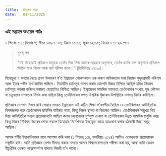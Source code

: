 ```yaml
---
title:  ভিতৰৰ শত্ৰু
date:   01/11/2025
---
```


### এই সপ্তাহৰ অধ্যয়ন পাঠঃ

১ পিতৰঃ ১:৪; যিহোঃ ৭; গীতঃ ১৩৯:১-১৬; ইজ্ৰাঃ ১০:১১; লূকঃ ১২:১৫; যিহোঃ ৮:১-২৯ পদ।

> <p>মুখস্থ পদ</p>
> “মই যিহোৱাই প্ৰতিজন মানুহক তেওঁৰ নিজ নিজ আচাৰ-ব্যৱহাৰ অনুসাৰে, তেওঁৰ কাৰ্যৰ ফল অনুসাৰে প্ৰতিফল দিবলৈ মনৰ বিচাৰ আৰু কৰ্ম পৰীক্ষা কৰো।” (যিৰিমিয়াঃ ১৭:১০)।

যিহোচূৱা ৭ অধ্যায় হৈছে প্ৰথম উদাহৰণ য’ত ইস্ৰায়েল লোকসকলে এক কৰুণ অভিজ্ঞতাৰ দ্বাৰা নিয়মৰ সুদূৰপ্ৰসাৰী পৰিণাম আৰু ইয়াৰ গভীৰ অৰ্থ জানিব পাৰিলে। নিয়মটিৰ চৰ্ত্তসমূহ পালন কৰাৰ যোগেদি বিজয় নিশ্চিত আছিল যদিও নিয়মৰ চৰ্ত্তসমূহ অৱজ্ঞা কৰিলে পৰাজয় হোৱাটোও নিশ্চিত আছিল। ইস্ৰায়েলৰ সামৰিক সফলতা তেওঁলোকৰ সংখ্যা, যুদ্ধ কৌশল বা চতুৰতাৰ ওপৰতাৰ নিৰ্ভৰ কৰা নাছিল কিন্তু তেওঁবিলাকৰ লগত ঐশ্বৰিক যুঁজাৰুৰ উপস্থিতিৰ ওপৰত নিৰ্ভৰ কৰিছিল।

প্ৰতিজ্ঞাৰ দেশখন নিজৰ কৰি লোৱাৰ সময়ত ইস্ৰায়েলে এই কঠিন শিক্ষা ল’বলগীয়া হৈছিল যে তেওঁবিলাকৰ আটাইতকৈ বিপদজনক শত্ৰু তেওঁলোকৰ ছাউনিৰ বাহিৰত নহয়, কিন্তু নিজৰ স্থানত বা ভিতৰত আছিল। তেওঁবিলাকৰ সন্মুখত থিয় দিয়া আটাইতকৈ ডাঙৰ প্ৰত্যাহ্বানটো আছিল কনান চহৰবোৰৰ দুৰ্গযুক্ত দেৱাল বা তেওঁবিলাকৰ উন্নত সামৰিক প্ৰযুক্তি নহয় কিন্তু নিজৰ শিবিৰৰ ভিতৰৰ লোক সকলে যিহোৱাৰ নিৰ্দেশনাক ইচ্ছাকৃত ভাৱে আওকাণ কৰাৰ হঠকাৰী ইচ্ছা সমূহ আছিল।

আমাৰ স্বর্গীয় উত্তৰাধিকাৰৰ বাবে অপেক্ষা কৰি থকা (১ পিতৰঃ ১:৪, কলচীয়াঃ ৩:২৪) আমিও একেধৰণৰ প্ৰত্যাহ্বানৰ সন্মুখীন হওঁ। আমি প্ৰতিজ্ঞাৰ দেশৰ সীমাত থকাৰ সময়ত আমাৰ বিশ্বাসযোগ্যতাৰ পৰীক্ষা কৰা হয়, আৰু আমি কেৱল যীচুখ্ৰীষ্টৰ ওচৰত আত্মসমৰ্পণৰ দ্বাৰাহে বিজয়ী হ’ব পাৰো।